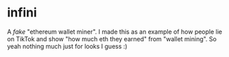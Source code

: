 # infini
A *fake* "ethereum wallet miner". I made this as an example of how people lie on TikTok and show "how much eth they earned" from "wallet mining". So yeah nothing much just for looks I guess :)
